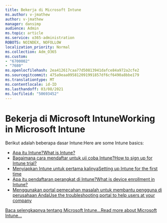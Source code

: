 ```yaml
---
title: Bekerja di Microsoft Intune
ms.author: v-jmathew
author: v-jmathew
manager: dansimp
audience: Admin
ms.topic: article
ms.service: o365-administration
ROBOTS: NOINDEX, NOFOLLOW
localization_priority: Normal
ms.collection: Adm_O365
ms.custom:
- "6700002"
- "7680"
ms.openlocfilehash: 2ea412617caa77d50813941dafce84a972a2cfe2
ms.sourcegitcommit: 475a9eaa095812091991857df6cf6490a8bbe179
ms.translationtype: MT
ms.contentlocale: id-ID
ms.lasthandoff: 03/08/2021
ms.locfileid: "50693452"
---
```

# <a name="working-in-microsoft-intune"></a><span data-ttu-id="1e653-102">Bekerja di Microsoft Intune</span><span class="sxs-lookup"><span data-stu-id="1e653-102">Working in Microsoft Intune</span></span>

<span data-ttu-id="1e653-103">Berikut adalah beberapa dasar Intune:</span><span class="sxs-lookup"><span data-stu-id="1e653-103">Here are some Intune basics:</span></span>

- [<span data-ttu-id="1e653-104">Apa itu Intune?</span><span class="sxs-lookup"><span data-stu-id="1e653-104">What is Intune?</span></span>](https://docs.microsoft.com/mem/intune/fundamentals/what-is-intune)
- [<span data-ttu-id="1e653-105">Bagaimana cara mendaftar untuk uji coba Intune?</span><span class="sxs-lookup"><span data-stu-id="1e653-105">How to sign up for Intune trial?</span></span>](https://docs.microsoft.com/mem/intune/fundamentals/free-trial-sign-up)
- [<span data-ttu-id="1e653-106">Menyiapkan Intune untuk pertama kalinya</span><span class="sxs-lookup"><span data-stu-id="1e653-106">Setting up Intune for the first time</span></span>](https://docs.microsoft.com/mem/intune/fundamentals/setup-steps)
- [<span data-ttu-id="1e653-107">Apa itu pendaftaran perangkat di Intune?</span><span class="sxs-lookup"><span data-stu-id="1e653-107">What is device enrollment in Intune?</span></span>](https://docs.microsoft.com/mem/intune/enrollment/device-enrollment)
- [<span data-ttu-id="1e653-108">Menggunakan portal pemecahan masalah untuk membantu pengguna di perusahaan Anda</span><span class="sxs-lookup"><span data-stu-id="1e653-108">Use the troubleshooting portal to help users at your company</span></span>](https://docs.microsoft.com/mem/intune/fundamentals/help-desk-operators)

[<span data-ttu-id="1e653-109">Baca selengkapnya tentang Microsoft Intune...</span><span class="sxs-lookup"><span data-stu-id="1e653-109">Read more about Microsoft Intune...</span></span>](https://docs.microsoft.com/mem/intune/)
